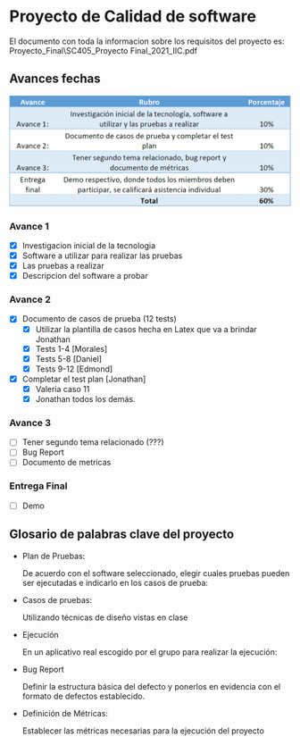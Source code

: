 # Proyecto de Calidad de software 
El documento con toda la informacion sobre los requisitos del proyecto es: Proyecto_Final\SC405_Proyecto Final_2021_IIC.pdf

## Avances fechas
![](avances.png)

### Avance 1
- [x] Investigacion inicial de la tecnologia
- [x] Software a utilizar para realizar las pruebas
- [x] Las pruebas a realizar
- [x] Descripcion del software a probar

### Avance 2
- [x] Documento de casos de prueba (12 tests)
  - [x] Utilizar la plantilla de casos hecha en Latex que va a brindar Jonathan
  - [x] Tests 1-4 [Morales]
  - [x] Tests 5-8 [Daniel]
  - [x] Tests 9-12 [Edmond]
- [x] Completar el test plan [Jonathan]
  - [x] Valeria caso 11
  - [x] Jonathan todos los demás.

### Avance 3
- [ ] Tener segundo tema relacionado (???)
- [ ] Bug Report
- [ ] Documento de metricas

### Entrega Final
- [ ] Demo 

## Glosario de palabras clave del proyecto
- Plan de Pruebas: 
  
  De acuerdo con el software seleccionado, elegir cuales pruebas pueden ser ejecutadas e indicarlo en los casos de prueba:
- Casos de pruebas:
  
  Utilizando técnicas de diseño vistas en clase
- Ejecución
  
  En un aplicativo real escogido por el grupo para realizar la ejecución:
- Bug Report
  
  Definir la estructura básica del defecto y ponerlos en evidencia con el formato de defectos establecido.
- Definición de Métricas:
  
  Establecer las métricas necesarias para la ejecución del proyecto

